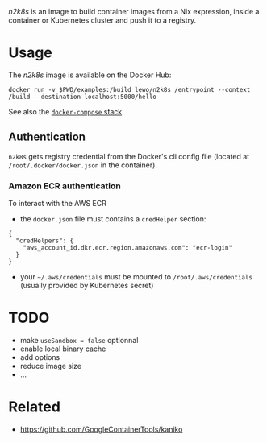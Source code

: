 _n2k8s_ is an image to build container images from a Nix expression,
inside a container or Kubernetes cluster and push it to a registry.

# Usage

The _n2k8s_ image is available on the Docker Hub:

    docker run -v $PWD/examples:/build lewo/n2k8s /entrypoint --context /build --destination localhost:5000/hello

See also the [`docker-compose` stack](./docker-compose.yaml).

## Authentication

`n2k8s` gets registry credential from the Docker's cli config file
(located at `/root/.docker/docker.json` in the container).

### Amazon ECR authentication

To interact with the AWS ECR
- the `docker.json` file must contains a `credHelper` section:
```
{
  "credHelpers": {
    "aws_account_id.dkr.ecr.region.amazonaws.com": "ecr-login"
  }
}
```
- your `~/.aws/credentials` must be mounted to
  `/root/.aws/credentials` (usually provided by Kubernetes secret)


# TODO

- make `useSandbox = false` optionnal
- enable local binary cache
- add options
- reduce image size
- ...

# Related

- https://github.com/GoogleContainerTools/kaniko
